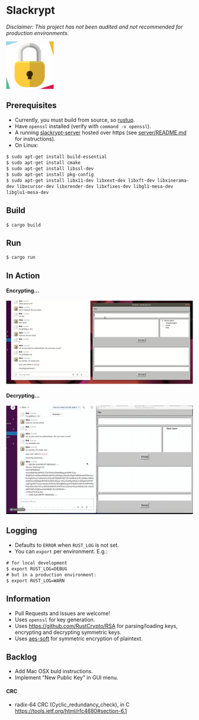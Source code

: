# Slackrypt

_Disclaimer: This project has not been audited and not recommended for production environments._

<img src="https://github.com/jeffrade/slackrypt/blob/master/images/slackrypt.jpg" alt="logo" width="128" height="128">

## Prerequisites
 - Currently, you must build from source, so [rustup](https://rustup.rs/).
 - Have `openssl` installed (verify with `command -v openssl`).
 - A running [slackrypt-server](https://github.com/jeffrade/slackrypt/tree/master/server) hosted over https (see [server/README.md](https://github.com/jeffrade/slackrypt/blob/master/server/README.md) for instructions).
 - On Linux:
```
$ sudo apt-get install build-essential
$ sudo apt-get install cmake
$ sudo apt-get install libssl-dev
$ sudo apt-get install pkg-config
$ sudo apt-get install libx11-dev libxext-dev libxft-dev libxinerama-dev libxcursor-dev libxrender-dev libxfixes-dev libgl1-mesa-dev libglu1-mesa-dev
```

## Build
```
$ cargo build
```

## Run
```
$ cargo run
```

## In Action

#### Encrypting...

<img src="https://github.com/jeffrade/slackrypt/blob/master/images/slackrypt-encrypt.gif" alt="encrypt-gif" width="1000">

#### Decrypting...

<img src="https://github.com/jeffrade/slackrypt/blob/master/images/slackrypt-decrypt.gif" alt="decrypt-gif" width="1000">

## Logging
 - Defaults to `ERROR` when `RUST_LOG` is not set.
 - You can `export` per environment. E.g.:
```
# for local development
$ export RUST_LOG=DEBUG
# but in a production environment:
$ export RUST_LOG=WARN
```

## Information
 - Pull Requests and Issues are welcome!
 - Uses `openssl` for key generation.
 - Uses https://github.com/RustCrypto/RSA for parsing/loading keys, encrypting and decrypting symmetric keys.
 - Uses [aes-soft](https://github.com/RustCrypto/block-ciphers/#supported-algorithms) for symmetric encryption of plaintext.

## Backlog
 - Add Mac OSX buld instructions.
 - Implement "New Public Key" in GUI menu.
#### CRC
 - radix-64 CRC (Cyclic_redundancy_check), in C https://tools.ietf.org/html/rfc4880#section-6.1
